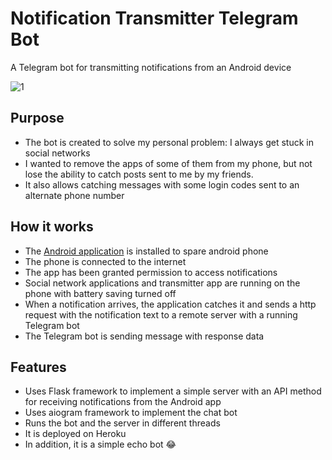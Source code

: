 # Notification Transmitter Telegram Bot

A Telegram bot for transmitting notifications from an Android device

![1](https://user-images.githubusercontent.com/58353454/159930890-832a7e3b-02d0-4856-8918-f7514b97ecaf.jpg)

## Purpose

* The bot is created to solve my personal problem: I always get stuck in social networks
* I wanted to remove the apps of some of them from my phone, but not lose the ability to catch posts sent to me by my
  friends.
* It also allows catching messages with some login codes sent to an alternate phone number

## How it works

* The [Android application](https://github.com/pisegov/Notification-Transmitter-Android-App) is installed to spare
  android phone
* The phone is connected to the internet
* The app has been granted permission to access notifications
* Social network applications and transmitter app are running on the phone with battery saving turned off
* When a notification arrives, the application catches it and sends a http request with the notification text to a
  remote server with a running Telegram bot
* The Telegram bot is sending message with response data

## Features

* Uses Flask framework to implement a simple server with an API method for receiving notifications from the Android app
* Uses aiogram framework to implement the chat bot
* Runs the bot and the server in different threads
* It is deployed on Heroku
* In addition, it is a simple echo bot :joy:
